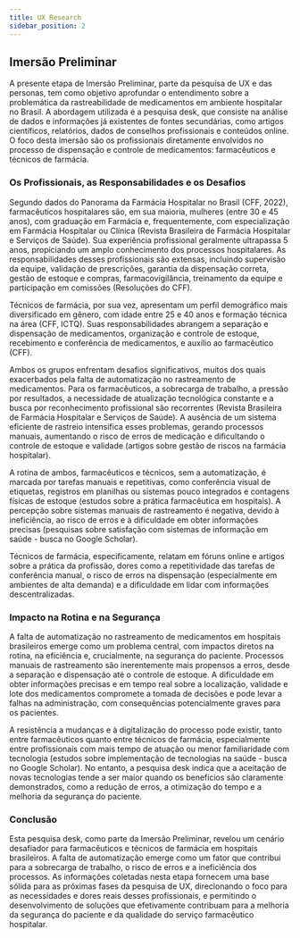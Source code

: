 ```yaml
---
title: UX Research
sidebar_position: 2
---
```


## Imersão Preliminar
A presente etapa de Imersão Preliminar, parte da pesquisa de UX e das personas, tem como objetivo aprofundar o entendimento sobre a problemática da rastreabilidade de medicamentos em ambiente hospitalar no Brasil. A abordagem utilizada é a pesquisa desk, que consiste na análise de dados e informações já existentes de fontes secundárias, como artigos científicos, relatórios, dados de conselhos profissionais e conteúdos online. O foco desta imersão são os profissionais diretamente envolvidos no processo de dispensação e controle de medicamentos: farmacêuticos e técnicos de farmácia.

### Os Profissionais, as Responsabilidades e os Desafios
Segundo dados do Panorama da Farmácia Hospitalar no Brasil (CFF, 2022), farmacêuticos hospitalares são, em sua maioria, mulheres (entre 30 e 45 anos), com graduação em Farmácia e, frequentemente, com especialização em Farmácia Hospitalar ou Clínica (Revista Brasileira de Farmácia Hospitalar e Serviços de Saúde). Sua experiência profissional geralmente ultrapassa 5 anos, propiciando um amplo conhecimento dos processos hospitalares. As responsabilidades desses profissionais são extensas, incluindo supervisão da equipe, validação de prescrições, garantia da dispensação correta, gestão de estoque e compras, farmacovigilância, treinamento da equipe e participação em comissões (Resoluções do CFF).

Técnicos de farmácia, por sua vez, apresentam um perfil demográfico mais diversificado em gênero, com idade entre 25 e 40 anos e formação técnica na área (CFF, ICTQ). Suas responsabilidades abrangem a separação e dispensação de medicamentos, organização e controle de estoque, recebimento e conferência de medicamentos, e auxílio ao farmacêutico (CFF).

Ambos os grupos enfrentam desafios significativos, muitos dos quais exacerbados pela falta de automatização no rastreamento de medicamentos. Para os farmacêuticos, a sobrecarga de trabalho, a pressão por resultados, a necessidade de atualização tecnológica constante e a busca por reconhecimento profissional são recorrentes (Revista Brasileira de Farmácia Hospitalar e Serviços de Saúde). A ausência de um sistema eficiente de rastreio intensifica esses problemas, gerando processos manuais, aumentando o risco de erros de medicação e dificultando o controle de estoque e validade (artigos sobre gestão de riscos na farmácia hospitalar).

A rotina de ambos, farmacêuticos e técnicos, sem a automatização, é marcada por tarefas manuais e repetitivas, como conferência visual de etiquetas, registros em planilhas ou sistemas pouco integrados e contagens físicas de estoque (estudos sobre a prática farmacêutica em hospitais). A percepção sobre sistemas manuais de rastreamento é negativa, devido à ineficiência, ao risco de erros e à dificuldade em obter informações precisas (pesquisas sobre satisfação com sistemas de informação em saúde - busca no Google Scholar).

Técnicos de farmácia, especificamente, relatam em fóruns online e artigos sobre a prática da profissão, dores como a repetitividade das tarefas de conferência manual, o risco de erros na dispensação (especialmente em ambientes de alta demanda) e a dificuldade em lidar com informações descentralizadas.

### Impacto na Rotina e na Segurança
A falta de automatização no rastreamento de medicamentos em hospitais brasileiros emerge como um problema central, com impactos diretos na rotina, na eficiência e, crucialmente, na segurança do paciente. Processos manuais de rastreamento são inerentemente mais propensos a erros, desde a separação e dispensação até o controle de estoque. A dificuldade em obter informações precisas e em tempo real sobre a localização, validade e lote dos medicamentos compromete a tomada de decisões e pode levar a falhas na administração, com consequências potencialmente graves para os pacientes.

A resistência a mudanças e à digitalização do processo pode existir, tanto entre farmacêuticos quanto entre técnicos de farmácia, especialmente entre profissionais com mais tempo de atuação ou menor familiaridade com tecnologia (estudos sobre implementação de tecnologias na saúde - busca no Google Scholar). No entanto, a pesquisa desk indica que a aceitação de novas tecnologias tende a ser maior quando os benefícios são claramente demonstrados, como a redução de erros, a otimização do tempo e a melhoria da segurança do paciente.

### Conclusão
Esta pesquisa desk, como parte da Imersão Preliminar, revelou um cenário desafiador para farmacêuticos e técnicos de farmácia em hospitais brasileiros. A falta de automatização emerge como um fator que contribui para a sobrecarga de trabalho, o risco de erros e a ineficiência dos processos. As informações coletadas nesta etapa fornecem uma base sólida para as próximas fases da pesquisa de UX, direcionando o foco para as necessidades e dores reais desses profissionais, e permitindo o desenvolvimento de soluções que efetivamente contribuam para a melhoria da segurança do paciente e da qualidade do serviço farmacêutico hospitalar.
